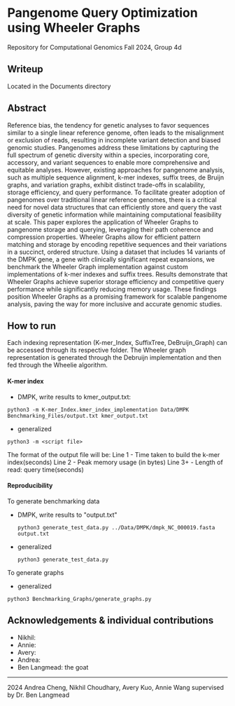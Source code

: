 
# Pangenome Query Optimization using Wheeler Graphs
Repository for Computational Genomics Fall 2024, Group 4d

## Writeup 
Located in the Documents directory 

## Abstract
Reference bias, the tendency for genetic analyses to favor sequences similar to a single linear reference genome, often leads to the misalignment or exclusion of reads, resulting in incomplete variant detection and biased genomic studies. Pangenomes address these limitations by capturing the full spectrum of genetic diversity within a species, incorporating core, accessory, and variant sequences to enable more comprehensive and equitable analyses. However, existing approaches for pangenome analysis, such as multiple sequence alignment, k-mer indexes, suffix trees, de Bruijn graphs, and variation graphs, exhibit distinct trade-offs in scalability, storage efficiency, and query performance. To facilitate greater adoption of pangenomes over traditional linear reference genomes, there is a critical need for novel data structures that can efficiently store and query the vast diversity of genetic information while maintaining computational feasibility at scale. This paper explores the application of Wheeler Graphs to pangenome storage and querying, leveraging their path coherence and compression properties. Wheeler Graphs allow for efficient pattern matching and storage by encoding repetitive sequences and their variations in a succinct, ordered structure. Using a dataset that includes 14 variants of the DMPK gene, a gene with clinically significant repeat expansions, we benchmark the Wheeler Graph implementation against custom implementations of k-mer indexes and suffix trees. Results demonstrate that Wheeler Graphs achieve superior storage efficiency and competitive query performance while significantly reducing memory usage. These findings position Wheeler Graphs as a promising framework for scalable pangenome analysis, paving the way for more inclusive and accurate genomic studies.


## How to run
Each indexing representation (K-mer_Index, SuffixTree, DeBruijn_Graph) can be accessed through its respective folder. The Wheeler graph representation is generated through the Debruijn implementation and then fed through the Wheelie algorithm.

#### K-mer index
- DMPK, write results to kmer_output.txt:
```
python3 -m K-mer_Index.kmer_index_implementation Data/DMPK Benchmarking_Files/output.txt kmer_output.txt
```
- generalized
```
python3 -m <script file>
```
The format of the output file will be: Line 1 - Time taken to build the k-mer index(seconds) Line 2 - Peak memory usage (in bytes) Line 3+ - Length of read: query time(seconds)


#### Reproducibility
To generate benchmarking data

- DMPK, write results to "output.txt"
  ```
  python3 generate_test_data.py ../Data/DMPK/dmpk_NC_000019.fasta output.txt
  ```
- generalized
  ```
  python3 generate_test_data.py
  ```

To generate graphs

- generalized
```
python3 Benchmarking_Graphs/generate_graphs.py
```

## Acknowledgements & individual contributions
- Nikhil:
- Annie:
- Avery:
- Andrea:
- Ben Langmead: the goat

---
2024 Andrea Cheng, Nikhil Choudhary, Avery Kuo, Annie Wang supervised by Dr. Ben Langmead
